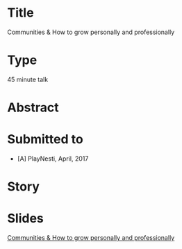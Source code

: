 # Title

Communities & How to grow personally and professionally

# Type

45 minute talk

# Abstract

# Submitted to

- [A] PlayNesti, April, 2017

# Story

# Slides
[Communities & How to grow personally and professionally](https://docs.google.com/presentation/d/153CDB4RiQLF-BtsNRGTNFTT66jOvCMopihgffmk6PTE)

